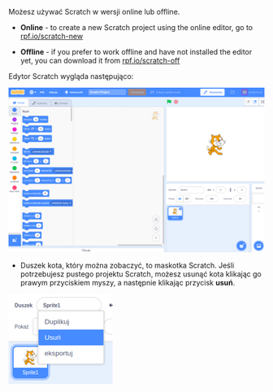 Możesz używać Scratch w wersji online lub offline.

+ **Online** - to create a new Scratch project using the online editor, go to <a href="https://rpf.io/scratch-new" target="_blank">rpf.io/scratch-new</a>

+ **Offline** - if you prefer to work offline and have not installed the editor yet, you can download it from <a href="https://rpf.io/scratch-off" target="_blank">rpf.io/scratch-off</a>

Edytor Scratch wygląda następująco:

![zrzut ekranu](images/scratch-editor.png)

+ Duszek kota, który można zobaczyć, to maskotka Scratch. Jeśli potrzebujesz pustego projektu Scratch, możesz usunąć kota klikając go prawym przyciskiem myszy, a następnie klikając przycisk **usuń**.

![zrzut ekranu](images/delete.png)